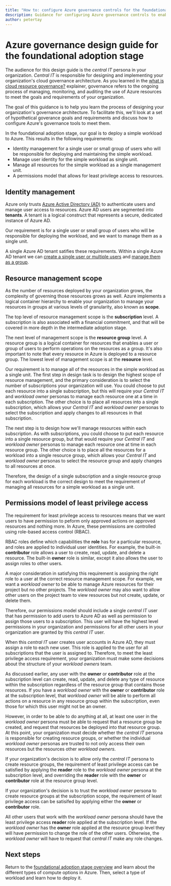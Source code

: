 ```yaml
---
title: "How to: configure Azure governance controls for the foundational adoption stage"
description: Guidance for configuring Azure governance controls to enable a user to deploy a simple workload
author: petertay
---
```


# Azure governance design guide for the foundational adoption stage

The audience for this design guide is the *central IT* persona in your organization. *Central IT* is responsible for designing and implementing your organization's cloud governance architecture. As you learned in the [what is cloud resource governance?](governance-explainer.md) explainer, governance refers to the ongoing process of managing, monitoring, and auditing the use of Azure resources to meet the goals and requirements of your organization.

The goal of this guidance is to help you learn the process of designing your organization's governance architecture. To facilitate this, we'll look at a set of hypothetical goverance goals and requirements and discuss how to configure Azure's governance tools to meet them. 

In the foundational adoption stage, our goal is to deploy a simple workload to Azure. This results in the following requirements:
* Identity management for a single user or small group of users who will be responsible for deploying and maintaining the simple workload.
* Manage user identity for the simple workload as single unit.
* Manage all resources for the simple workload as a single management unit.
* A permissions model that allows for least privilege access to resources.

## Identity management

Azure only trusts [Azure Active Directory (AD)](/azure/active-directory) to authenticate users and manage user access to resources. Azure AD users are segmented into **tenants**. A tenant is a logical construct that represents a secure, dedicated instance of Azure AD. 

Our requirement is for a single user or small group of users who will be responsible for deploying the workload, and we want to manage them as a single unit.

A single Azure AD tenant satifies these requirements. Within a single Azure AD tenant we can [create a single user or multiple users](/azure/active-directory/add-users-azure-active-directory) and [manage them as a group](/azure/active-directory/add-users-azure-active-directory).

## Resource management scope

As the number of resources deployed by your organization grows, the complexity of governing those resources grows as well. Azure implements a logical container hierarchy to enable your organization to manage your resources in groups at various levels of granularity, also known as **scope**. 

The top level of resource management scope is the **subscription** level. A subscription is also associated with a financial commitment, and that will be covered in more depth in the intermediate adoption stage.

The next level of management scope is the **resource group** level. A resource group is a logical container for resources that enables a user or group of users to perform operations on the resources as a group. It's also important to note that every resource in Azure is deployed to a resource group. The lowest level of management scope is at the **resource** level. 

Our requirement is to manage all of the resources in the simple workload as a single unit. The first step in design task is to design the highest scope of resource management, and the primary consideration is to select the number of subscriptions your organization will use. You could choose to put each resource into a single subscription, but this will require your *Central IT* and *workload owner* personas to manage each resource one at a time in each subscription. The other choice is to place all resources into a single subscription, which allows your *Central IT* and *workload owner* personas to select the subscription and apply changes to all resources in that subscription. 

The next step is to design how we'll manage resources within each subscription. As with subscriptions, you could choose to put each resource into a single resource group, but that would require your *Central IT* and *workload owner* personas to manage each resource one at time in each resource group. The other choice is to place all the resources for a workload into a single resource group, which allows your *Central IT* and *workload owner* personas to select the resource group and apply changes to all resources at once.

Therefore, the design of a single subscription and a single resource group for each workload is the correct design to meet the requirement of managing all resources for a simple workload as a single unit.

## Permissions model of least privilege access 

The requirement for least privilege access to resources means that we want users to have permission to peform only approved actions on approved resources and nothing more. In Azure, these permissions are controlled using role-based access control (RBAC). 

RBAC roles define which capabilities the **role** has for a particular resource, and roles are applied to individual user identities. For example, the built-in **contributor** role allows a user to create, read, update, and delete a resource. The built-in **owner** role is similar, except it also allows the user to assign roles to other users.

A major consideration in satisfying this requirement is assigning the right role to a user at the correct resource management scope. For example, we want a *workload owner* to be able to manage Azure resources for their project but no other projects. The *workload owner* may also want to allow other users on the project team to view resources but not create, update, or delete them.

Therefore, our permissions model should include a single *central IT* user that has permission to add users to Azure AD as well as permission to assign those users to a subscription. This user will have the highest level permissions in your organization and permissions for all other users in your organization are granted by this *central IT* user.

When this *central IT* user creates user accounts in Azure AD, they must assign a role to each new user. This role is applied to the user for all subscriptions that the user is assigned to. Therefore, to meet the least privilege access requirement, your organization must make some decisions about the structure of your *workload owners* team. 

As discussed earlier, any user with the **owner** or **contributor** role at the subscription level can create, read, update, and delete any type of resource within the subscription regardless of the resource group that contains those resources. If you have a *workload owner* with the **owner** or **contributor** role at the subscription level, that *workload owner* will be able to perform all actions on a resource in any resource group within the subscription, even those for which this user might not be an owner.     

However, in order to be able to do anything at all, at least one user in the *workload owner* persona must be able to request that a resource group be created, and request that resources be deployed into that resource group. At this point, your organization must decide whether the *central IT* persona is responsible for creating resource groups, or whether the individual *workload owner* personas are trusted to not only access their own resources but the resources other *workload owners*. 

If your organization's decision is to allow only the *central IT* persona to create resource groups, the requirement of least privilege access can be satisfied by applying the **reader** role to the *workload owner* persona at the subscription level, and overriding the **reader** role with the **owner** or **contributor** role at the resource group level. 

If your organization's decision is to trust the *workload owner* persona to create resource groups at the subscription scope, the requirement of least privilege access can be satisifed by applying either the **owner** or **contributor** role.

All other users that work with the *workload owner* persona should have the least privilege access **reader** role applied at the subscription level. If the *workload owner* has the **owner** role applied at the resource group level they will have permission to change the role of the other users. Otherwise, the *workload owner* will have to request that *central IT* make any role changes.

## Next steps

Return to the [foundational adoption stage overview](overview.md) and learn about the different types of compute options in Azure. Then, select a type of workload and learn how to deploy it.
